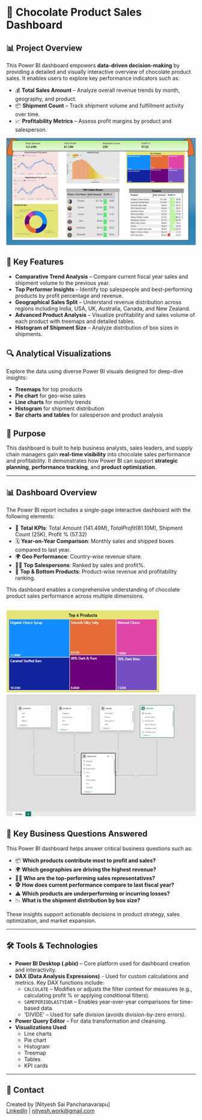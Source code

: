 # 🍫 Chocolate Product Sales Dashboard

## 📊 Project Overview
This Power BI dashboard empowers **data-driven decision-making** by providing a detailed and visually interactive overview of chocolate product sales. It enables users to explore key performance indicators such as:
- 💰 **Total Sales Amount** – Analyze overall revenue trends by month, geography, and product.
- 📦 **Shipment Count** – Track shipment volume and fulfillment activity over time.
- 📈 **Profitability Metrics** – Assess profit margins by product and salesperson.

![Chocolate Dashboard](./Screenshots/Dashboard_image.jpg)

## 🧠 Key Features
- **Comparative Trend Analysis** – Compare current fiscal year sales and shipment volume to the previous year.
- **Top Performer Insights** – Identify top salespeople and best-performing products by profit percentage and revenue.
- **Geographical Sales Split** – Understand revenue distribution across regions including India, USA, UK, Australia, Canada, and New Zealand.
- **Advanced Product Analysis** – Visualize profitability and sales volume of each product with treemaps and detailed tables.
- **Histogram of Shipment Size** – Analyze distribution of box sizes in shipments.

## 🔍 Analytical Visualizations
Explore the data using diverse Power BI visuals designed for deep-dive insights:
- **Treemaps** for top products
- **Pie chart** for geo-wise sales
- **Line charts** for monthly trends
- **Histogram** for shipment distribution
- **Bar charts and tables** for salesperson and product analysis

## 🎯 Purpose

This dashboard is built to help business analysts, sales leaders, and supply chain managers gain **real-time visibility** into chocolate sales performance and profitability. It demonstrates how Power BI can support **strategic planning**, **performance tracking**, and **product optimization**.

---

## 📊 Dashboard Overview

The Power BI report includes a single-page interactive dashboard with the following elements:

- 📍 **Total KPIs**: Total Amount ($141.49M), Total Profit ($81.10M), Shipment Count (25K), Profit % (57.32)
- 🗓️ **Year-on-Year Comparison**: Monthly sales and shipped boxes compared to last year.
- 🌍 **Geo Performance**: Country-wise revenue share.
- 🧑‍💼 **Top Salespersons**: Ranked by sales and profit%.
- 🍬 **Top & Bottom Products**: Product-wise revenue and profitability ranking.

This dashboard enables a comprehensive understanding of chocolate product sales performance across multiple dimensions.

![Treemap View](./Screenshots/Treemap.jpg)
![Data Model](./Screenshots/Data%20Model.jpg)
---

## 🎯 Key Business Questions Answered

This Power BI dashboard helps answer critical business questions such as:

- 📦 **Which products contribute most to profit and sales?**
- 🌍 **Which geographies are driving the highest revenue?**
- 👨‍💼 **Who are the top-performing sales representatives?**
- 🕵️ **How does current performance compare to last fiscal year?**
- ⚠️ **Which products are underperforming or incurring losses?**
- 📉 **What is the shipment distribution by box size?**

These insights support actionable decisions in product strategy, sales optimization, and market expansion.

---

## 🛠️ Tools & Technologies

- **Power BI Desktop (.pbix)** – Core platform used for dashboard creation and interactivity.
- **DAX (Data Analysis Expressions)** -   Used for custom calculations and metrics. Key DAX functions include:
  - `CALCULATE` – Modifies or adjusts the filter context for measures (e.g., calculating profit % or applying conditional filters).
  - `SAMEPERIODLASTYEAR` – Enables year-over-year comparisons for time-based data.
  - 'DIVIDE' – Used for safe division (avoids division-by-zero errors).
- **Power Query Editor** – For data transformation and cleansing.
- **Visualizations Used**:
  - Line charts
  - Pie chart
  - Histogram
  - Treemap
  - Tables
  - KPI cards

---

## 🔗 Contact

Created by [Nityesh Sai Panchanavarapu]  
[LinkedIn](https://www.linkedin.com/in/nityesh-sai-panchanavarapu-4a8806208/) | [nityesh.work@gmail.com](mailto:nityesh.work@gmail.com)

